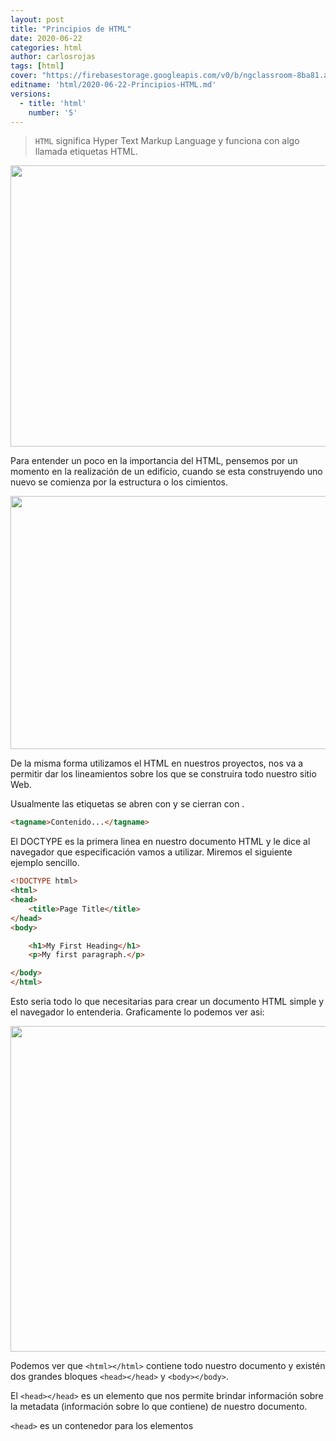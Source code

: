 ```yaml
---
layout: post
title: "Principios de HTML"
date: 2020-06-22
categories: html
author: carlosrojas
tags: [html]
cover: "https://firebasestorage.googleapis.com/v0/b/ngclassroom-8ba81.appspot.com/o/posts%2F2020-06-22-Principios-HTML%2FCover%20Blogs.png?alt=media&token=12a617e8-bd8e-4c0c-801e-7c44ceaef383"
editname: 'html/2020-06-22-Principios-HTML.md'
versions:
  - title: 'html'
    number: '5'
---
```


> `HTML` significa Hyper Text Markup Language y funciona con algo llamada etiquetas HTML.

<img width="810" height="450" class="responsive" src="https://firebasestorage.googleapis.com/v0/b/ngclassroom-8ba81.appspot.com/o/posts%2F2020-06-22-Principios-HTML%2FCover%20Blogs.png?alt=media&token=12a617e8-bd8e-4c0c-801e-7c44ceaef383">

 

Para entender un poco en la importancia del HTML, pensemos por un momento en la realización de un edificio, cuando se esta construyendo uno nuevo se comienza por la estructura o los cimientos.

<img width="720" height="405" class="responsive" src="https://firebasestorage.googleapis.com/v0/b/ngclassroom-8ba81.appspot.com/o/posts%2F2020-06-22-Principios-HTML%2F1.png?alt=media&token=e3262c0e-be48-40d0-8276-332f011901da">

De la misma forma utilizamos el HTML en nuestros proyectos, nos va a permitir dar los lineamientos sobre los que se construira todo nuestro sitio Web.

Usualmente las etiquetas se abren con <tagname> y se cierran con </tagname>. 

```html
<tagname>Contenido...</tagname>
```

El DOCTYPE es la primera linea en nuestro documento HTML y le dice al navegador que especificación vamos a utilizar. Miremos el siguiente ejemplo sencillo.

```html
<!DOCTYPE html>
<html>
<head>
    <title>Page Title</title>
</head>
<body>

    <h1>My First Heading</h1>
    <p>My first paragraph.</p>

</body>
</html>
```

Esto seria todo lo que necesitarias para crear un documento HTML simple y el navegador lo entenderia. Graficamente lo podemos ver asi:

<img width="1255" height="521" class="responsive" src="https://firebasestorage.googleapis.com/v0/b/ngclassroom-8ba81.appspot.com/o/posts%2F2020-06-22-Principios-HTML%2FScreen%2520Shot%25202020-06-19%2520at%25205.06.23%2520PM.png?alt=media&token=3ff64cde-db3d-4020-b918-7ce4e2b50532">

Podemos ver que `<html></html>` contiene todo nuestro documento y existén dos grandes bloques `<head></head>` y `<body></body>`.

El `<head></head>` es un elemento que nos permite brindar información sobre la metadata (información sobre lo que contiene) de nuestro documento.

`<head>` es un contenedor para los elementos <title>, <meta>, <style>, <script> y <base>.

```html
<head>
  <title>Page Title</title>
  <meta charset="UTF-8">
  <meta name="description" content="Free Web tutorials">  
  <meta name="keywords" content="HTML,CSS,XML,JavaScript">  
  <meta name="author" content="John Doe">
  <link rel="stylesheet" href="mystyle.css">
</head>
```



En el `<body>` definimos los elementos que van a ser visibles en nuestro documento tales como headings, paragraphs, images, hyperlinks, tables, lists, etc. Los elementos que se encuentrén aqui son los elementos visibles en el navegador.

```html
<body>  
    <heade>
        <nav>About | Resume | Works | Blog | Contact </nav>  
    </header>  
    <main>
        <section>
            <div></div>
            <div></div>
            <div></div>
        </section>    
        <section>
            <article></article>  
            <article></article>  
            <article></article>
            <article></article>
            <article></article>
        </section>
        <section>
            <article>
                <section>
                    <article></article>
                    <article></article>
                    <article></article>
                </section>
                <section>
                    <article></article>
                    <article></article>
                    <article></article>
                </section>
            </article>    
            <article></article>    
        </section>
        <section>
            <article></article>
        </section>
        <section>
            <article></article>
        </section>
        <section>
            <article></article>
            <article></article>
        </section>
    </main> 
</body>
```

Con esta información ya puedes crear un documento simple en HTML y debe ser visible en cualquier navegador.

Si este contenido te parece útil y me quieres ayudar a hacer mas, considera apoyarme en [Patreon](https://www.patreon.com/carlosrojas_o).

Bueno eso es todo por ahora. Espero sea de utilidad :)